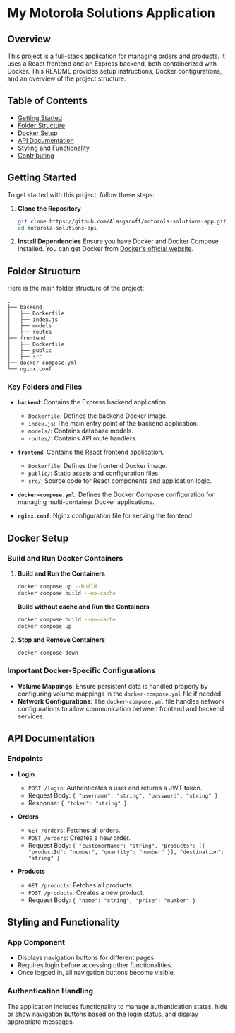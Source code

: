 
# My Motorola Solutions Application

## Overview

This project is a full-stack application for managing orders and products. It uses a React frontend and an Express backend, both containerized with Docker. This README provides setup instructions, Docker configurations, and an overview of the project structure.

## Table of Contents

- [Getting Started](#getting-started)
- [Folder Structure](#folder-structure)
- [Docker Setup](#docker-setup)
- [API Documentation](#api-documentation)
- [Styling and Functionality](#styling-and-functionality)
- [Contributing](#contributing)

## Getting Started

To get started with this project, follow these steps:

1. **Clone the Repository**
   ```bash
   git clone https://github.com/Alasgaroff/motorola-solutions-app.git
   cd motorola-solutions-api
   ```

2. **Install Dependencies**
   Ensure you have Docker and Docker Compose installed. You can get Docker from [Docker's official website](https://www.docker.com/products/docker-desktop).

## Folder Structure

Here is the main folder structure of the project:

```
.
├── backend
│   ├── Dockerfile
│   ├── index.js
│   ├── models
│   ├── routes
├── frontend
│   ├── Dockerfile
│   ├── public
│   ├── src
├── docker-compose.yml
└── nginx.conf
```

### Key Folders and Files

- **`backend`**: Contains the Express backend application.
  - `Dockerfile`: Defines the backend Docker image.
  - `index.js`: The main entry point of the backend application.
  - `models/`: Contains database models.
  - `routes/`: Contains API route handlers.

- **`frontend`**: Contains the React frontend application.
  - `Dockerfile`: Defines the frontend Docker image.
  - `public/`: Static assets and configuration files.
  - `src/`: Source code for React components and application logic.

- **`docker-compose.yml`**: Defines the Docker Compose configuration for managing multi-container Docker applications.

- **`nginx.conf`**: Nginx configuration file for serving the frontend.

## Docker Setup

### Build and Run Docker Containers

1. **Build and Run the Containers**
   ```bash
   docker compose up --build
   docker compose build --no-cache
   ```

   **Build without cache and Run the Containers**
   ```bash
   docker compose build --no-cache
   docker compose up
   ```

2. **Stop and Remove Containers**
   ```bash
   docker compose down
   ```

### Important Docker-Specific Configurations

- **Volume Mappings**: Ensure persistent data is handled properly by configuring volume mappings in the `docker-compose.yml` file if needed.
- **Network Configurations**: The `docker-compose.yml` file handles network configurations to allow communication between frontend and backend services.

## API Documentation

### Endpoints

- **Login**
  - `POST /login`: Authenticates a user and returns a JWT token.
  - Request Body: `{ "username": "string", "password": "string" }`
  - Response: `{ "token": "string" }`

- **Orders**
  - `GET /orders`: Fetches all orders.
  - `POST /orders`: Creates a new order.
  - Request Body: `{ "customerName": "string", "products": [{ "productId": "number", "quantity": "number" }], "destination": "string" }`

- **Products**
  - `GET /products`: Fetches all products.
  - `POST /products`: Creates a new product.
  - Request Body: `{ "name": "string", "price": "number" }`

## Styling and Functionality

### App Component

- Displays navigation buttons for different pages.
- Requires login before accessing other functionalities.
- Once logged in, all navigation buttons become visible.

### Authentication Handling

The application includes functionality to manage authentication states, hide or show navigation buttons based on the login status, and display appropriate messages.

